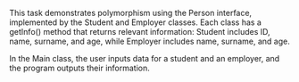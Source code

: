 This task demonstrates polymorphism using the Person interface, implemented by the Student and Employer classes.
Each class has a getInfo() method that returns relevant information: Student includes ID, name, surname, and age, while Employer includes name, surname, and age.

In the Main class, the user inputs data for a student and an employer, and the program outputs their information.
